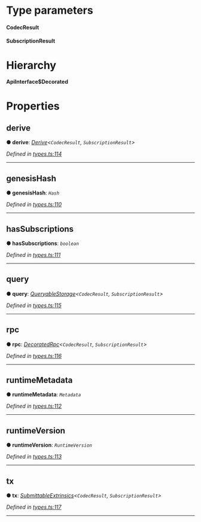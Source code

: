 

# Type parameters
#### CodecResult 
#### SubscriptionResult 
# Hierarchy

**ApiInterface$Decorated**

# Properties

<a id="derive"></a>

##  derive

**● derive**: *[Derive](_types_.derive.md)<`CodecResult`, `SubscriptionResult`>*

*Defined in [types.ts:114](https://github.com/polkadot-js/api/blob/ea7ecec/packages/api/src/types.ts#L114)*

___
<a id="genesishash"></a>

##  genesisHash

**● genesisHash**: *`Hash`*

*Defined in [types.ts:110](https://github.com/polkadot-js/api/blob/ea7ecec/packages/api/src/types.ts#L110)*

___
<a id="hassubscriptions"></a>

##  hasSubscriptions

**● hasSubscriptions**: *`boolean`*

*Defined in [types.ts:111](https://github.com/polkadot-js/api/blob/ea7ecec/packages/api/src/types.ts#L111)*

___
<a id="query"></a>

##  query

**● query**: *[QueryableStorage](_types_.queryablestorage.md)<`CodecResult`, `SubscriptionResult`>*

*Defined in [types.ts:115](https://github.com/polkadot-js/api/blob/ea7ecec/packages/api/src/types.ts#L115)*

___
<a id="rpc"></a>

##  rpc

**● rpc**: *[DecoratedRpc](_types_.decoratedrpc.md)<`CodecResult`, `SubscriptionResult`>*

*Defined in [types.ts:116](https://github.com/polkadot-js/api/blob/ea7ecec/packages/api/src/types.ts#L116)*

___
<a id="runtimemetadata"></a>

##  runtimeMetadata

**● runtimeMetadata**: *`Metadata`*

*Defined in [types.ts:112](https://github.com/polkadot-js/api/blob/ea7ecec/packages/api/src/types.ts#L112)*

___
<a id="runtimeversion"></a>

##  runtimeVersion

**● runtimeVersion**: *`RuntimeVersion`*

*Defined in [types.ts:113](https://github.com/polkadot-js/api/blob/ea7ecec/packages/api/src/types.ts#L113)*

___
<a id="tx"></a>

##  tx

**● tx**: *[SubmittableExtrinsics](_types_.submittableextrinsics.md)<`CodecResult`, `SubscriptionResult`>*

*Defined in [types.ts:117](https://github.com/polkadot-js/api/blob/ea7ecec/packages/api/src/types.ts#L117)*

___

